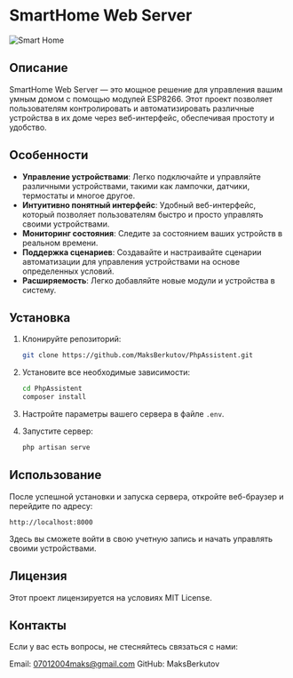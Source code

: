 # SmartHome Web Server

![Smart Home](https://github.com/MaksBerkutov/PhpAssistent/git-files/image/logo.png)  <!-- Замените на URL изображения -->

## Описание

SmartHome Web Server — это мощное решение для управления вашим умным домом с помощью модулей ESP8266. Этот проект позволяет пользователям контролировать и автоматизировать различные устройства в их доме через веб-интерфейс, обеспечивая простоту и удобство.

## Особенности

- **Управление устройствами**: Легко подключайте и управляйте различными устройствами, такими как лампочки, датчики, термостаты и многое другое.
- **Интуитивно понятный интерфейс**: Удобный веб-интерфейс, который позволяет пользователям быстро и просто управлять своими устройствами.
- **Мониторинг состояния**: Следите за состоянием ваших устройств в реальном времени.
- **Поддержка сценариев**: Создавайте и настраивайте сценарии автоматизации для управления устройствами на основе определенных условий.
- **Расширяемость**: Легко добавляйте новые модули и устройства в систему.

## Установка

1. Клонируйте репозиторий:

    ```bash
    git clone https://github.com/MaksBerkutov/PhpAssistent.git
    ```

2. Установите все необходимые зависимости:

    ```bash
    cd PhpAssistent
    composer install
    ```

3. Настройте параметры вашего сервера в файле `.env`.

4. Запустите сервер:

    ```bash
    php artisan serve
    ```

## Использование

После успешной установки и запуска сервера, откройте веб-браузер и перейдите по адресу:

```
http://localhost:8000
```

Здесь вы сможете войти в свою учетную запись и начать управлять своими устройствами.

## Лицензия

Этот проект лицензируется на условиях MIT License. 

## Контакты

Если у вас есть вопросы, не стесняйтесь связаться с нами:

Email: 07012004maks@gmail.com
GitHub: MaksBerkutov
